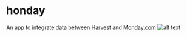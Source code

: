 # honday
An app to integrate data between [Harvest](https://help.getharvest.com/api-v2/) and [Monday.com](https://api.developer.monday.com/docs)
![alt text](https://external-content.duckduckgo.com/iu/?u=https%3A%2F%2Fstatic.carsdn.co%2Fcldstatic%2Fwp-content%2Fuploads%2Fhyundai-prophecy-concept-01-angle--black--exterior--front.jpg&f=1&nofb=1)
